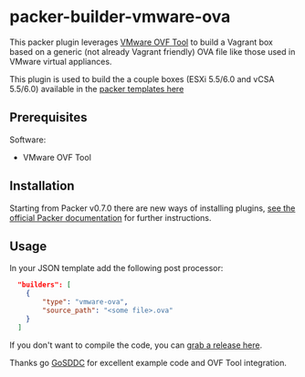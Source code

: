 # packer-builder-vmware-ova

This packer plugin leverages [VMware OVF Tool](http://www.vmware.com/support/developer/ovf) to build a Vagrant box based on a generic (not already Vagrant friendly) OVA file like those used in VMware virtual appliances.

This plugin is used to build the a couple boxes (ESXi 5.5/6.0 and vCSA 5.5/6.0) available in the [packer templates here](https://github.com/spiegela/packer-templates)

## Prerequisites

Software:

  * VMware OVF Tool

## Installation

Starting from Packer v0.7.0 there are new ways of installing plugins, [see the official Packer documentation](http://www.packer.io/docs/extend/plugins.html) for further instructions.

## Usage

In your JSON template add the following post processor:

```json
  "builders": [
    {
        "type": "vmware-ova",
        "source_path": "<some file>.ova"
    }
  ]
```

If you don't want to compile the code, you can [grab a release here](https://github.com/spiegela/packer-builder-vmware-ova/releases).

Thanks go [GoSDDC](http://gosddc.com/) for excellent example code and OVF Tool integration.
